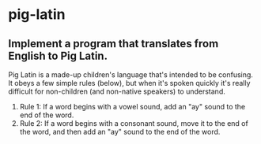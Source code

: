 # pig-latin

## Implement a program that translates from English to Pig Latin.

Pig Latin is a made-up children's language that's intended to be confusing. It obeys a few simple rules (below), but when it's spoken quickly it's really difficult for non-children (and non-native speakers) to understand. 

1. Rule 1: If a word begins with a vowel sound, add an "ay" sound to the end of the word.
1. Rule 2: If a word begins with a consonant sound, move it to the end of the word, and then add an "ay" sound to the end of the word.

 